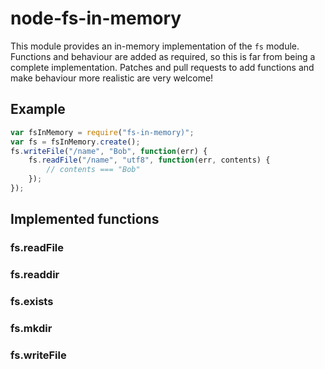 # node-fs-in-memory

This module provides an in-memory implementation of the `fs` module. Functions
and behaviour are added as required, so this is far from being a complete
implementation. Patches and pull requests to add functions and make
behaviour more realistic are very welcome!

## Example

```javascript
var fsInMemory = require("fs-in-memory)";
var fs = fsInMemory.create();
fs.writeFile("/name", "Bob", function(err) {
    fs.readFile("/name", "utf8", function(err, contents) {
        // contents === "Bob"
    });
});
```

## Implemented functions

### fs.readFile

### fs.readdir

### fs.exists

### fs.mkdir

### fs.writeFile
